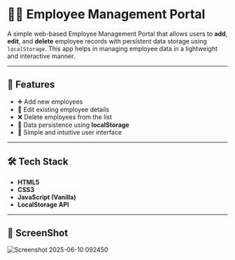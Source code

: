 # 👩‍💼 Employee Management Portal

A simple web-based Employee Management Portal that allows users to **add**, **edit**, and **delete** employee records with persistent data storage using `localStorage`. This app helps in managing employee data in a lightweight and interactive manner.

---

## 🧩 Features

- ➕ Add new employees
- 📝 Edit existing employee details
- ❌ Delete employees from the list
- 💾 Data persistence using **localStorage**
- 🧠 Simple and intuitive user interface

---

## 🛠️ Tech Stack

- **HTML5**
- **CSS3**
- **JavaScript (Vanilla)**
- **LocalStorage API**

---

## 📂 ScreenShot
![Screenshot 2025-06-10 092450](https://github.com/user-attachments/assets/35c0faf0-6ff0-420f-838a-3e797cafc798)


